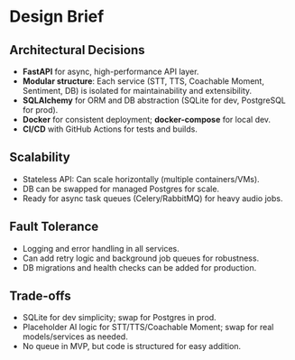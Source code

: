 # Design Brief

## Architectural Decisions
- **FastAPI** for async, high-performance API layer.
- **Modular structure**: Each service (STT, TTS, Coachable Moment, Sentiment, DB) is isolated for maintainability and extensibility.
- **SQLAlchemy** for ORM and DB abstraction (SQLite for dev, PostgreSQL for prod).
- **Docker** for consistent deployment; **docker-compose** for local dev.
- **CI/CD** with GitHub Actions for tests and builds.

## Scalability
- Stateless API: Can scale horizontally (multiple containers/VMs).
- DB can be swapped for managed Postgres for scale.
- Ready for async task queues (Celery/RabbitMQ) for heavy audio jobs.

## Fault Tolerance
- Logging and error handling in all services.
- Can add retry logic and background job queues for robustness.
- DB migrations and health checks can be added for production.

## Trade-offs
- SQLite for dev simplicity; swap for Postgres in prod.
- Placeholder AI logic for STT/TTS/Coachable Moment; swap for real models/services as needed.
- No queue in MVP, but code is structured for easy addition.

